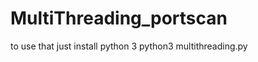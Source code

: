 # MultiThreading_portscan

to use that just 
install python 3
python3 multithreading.py <targetname>

